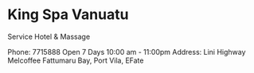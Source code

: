 # King Spa Vanuatu
Service Hotel & Massage

Phone: 7715888
Open 7 Days 10:00 am - 11:00pm
Address: Lini Highway Melcoffee Fattumaru Bay, Port Vila, EFate

